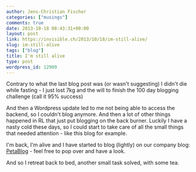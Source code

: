 ```yaml
---
author: Jens-Christian Fischer
categories: ["musings"]
comments: true
date: 2013-10-18 08:43:31+00:00
layout: post
link: https://invisible.ch/2013/10/18/im-still-alive/
slug: im-still-alive
tags: ["blog"]
title: I'm still alive
type: post
wordpress_id: 12909
---
```


Contrary to what the last blog post was (or wasn't suggesting) I didn't die while fasting - I just lost 7kg and the will to finish the 100 day blogging challenge (call it 95% success)

And then a Wordpress update led to me not being able to access the backend, so I couldn't blog anymore. And then a lot of other things happened in RL that just put blogging on the back burner. Luckily I have a nasty cold these days, so I could start to take care of all the small things that needed attention - like this blog for example.

I'm back, I'm alive and I have started to blog (lightly) on our company blog: [PetaBlog](https://www.switch.ch/petablog/) - feel free to pop over and have a look.

And so I retreat back to bed, another small task solved, with some tea.
